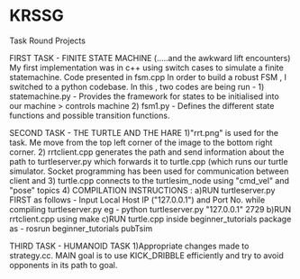 # KRSSG
Task Round Projects

FIRST TASK - FINITE STATE MACHINE (.....and the awkward lift encounters)
My first implementation was in c++ using switch cases to simulate a finite statemachine. Code presented in fsm.cpp
In order to build a robust FSM , I switched to a python codebase. In this , two codes are being run -
	1) statemachine.py - Provides the framework for states to be initialised into our machine > controls machine
	2) fsm1.py - Defines the different state functions and possible transition functions.

SECOND TASK - THE TURTLE AND THE HARE
	1)"rrt.png" is used for the task. Me move from the top left corner of the image to the bottom right corner.
	2) rrtclient.cpp generates the path and send information about the path to turtleserver.py which forwards it to turtle.cpp (which 			runs our turtle simulator. Socket programming has been used for communication between client and 
	3) turtle.cpp connects to the turtlesim_node using "cmd_vel" and "pose" topics
	4) COMPILATION INSTRUCTIONS :
						a)RUN turtleserver.py FIRST as follows - 
							Input Local Host IP ("127.0.0.1") and Port No. while compiling turtleserver.py
										eg - python turtleserver.py "127.0.0.1" 2729
						b)RUN rrtclient.cpp using make
						c)RUN turtle.cpp inside beginner_tutorials package as -
								rosrun beginner_tutorials pubTsim
	
THIRD TASK - HUMANOID TASK
	1)Appropriate changes made to strategy.cc. MAIN goal is to use KICK_DRIBBLE efficiently and try to avoid opponents in its path 
		to goal. 
										

